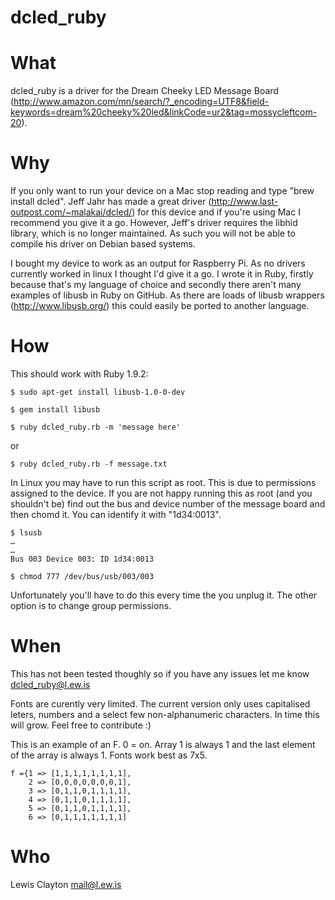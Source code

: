 dcled_ruby
==========

What
==========
dcled_ruby is a driver for the Dream Cheeky LED Message Board (http://www.amazon.com/mn/search/?_encoding=UTF8&field-keywords=dream%20cheeky%20led&linkCode=ur2&tag=mossycleftcom-20).

Why
==========
If you only want to run your device on a Mac stop reading and type "brew install dcled". Jeff Jahr has made a great driver (http://www.last-outpost.com/~malakai/dcled/) for this device and if you're using Mac I recommend you give it a go. However, Jeff's driver requires the libhid library, which is no longer maintained. As such you will not be able to compile his driver on Debian based systems.

I bought my device to work as an output for Raspberry Pi. As no drivers currently worked in linux I thought I'd give it a go. I wrote it in Ruby, firstly because that's my language of choice and secondly there aren't many examples of libusb in Ruby on GitHub. As there are loads of libusb wrappers (http://www.libusb.org/) this could easily be ported to another language.

How
==========
This should work with Ruby 1.9.2:

	$ sudo apt-get install libusb-1.0-0-dev

	$ gem install libusb

	$ ruby dcled_ruby.rb -m 'message here'

or

	$ ruby dcled_ruby.rb -f message.txt

In Linux you may have to run this script as root. This is due to permissions assigned to the device. If you are not happy running this as root (and you shouldn't be) find out the bus and device number of the message board and then chomd it. You can identify it with "1d34:0013".

	$ lsusb
	…
	…
	Bus 003 Device 003: ID 1d34:0013

	$ chmod 777 /dev/bus/usb/003/003

Unfortunately you'll have to do this every time the you unplug it. The other option is to change group permissions.

When
==========
This has not been tested thoughly so if you have any issues let me know dcled_ruby@l.ew.is

Fonts are curently very limited. The current version only uses capitalised leters, numbers and a select few non-alphanumeric characters. In time this will grow. Feel free to contribute :)

This is an example of an F. 0 = on. Array 1 is always 1 and the last element of the array is always 1. Fonts work best as 7x5.

	f ={1 => [1,1,1,1,1,1,1,1],
		2 => [0,0,0,0,0,0,0,1],
		3 => [0,1,1,0,1,1,1,1],
		4 => [0,1,1,0,1,1,1,1],
		5 => [0,1,1,0,1,1,1,1],
		6 => [0,1,1,1,1,1,1,1]

Who
==========

Lewis Clayton mail@l.ew.is


